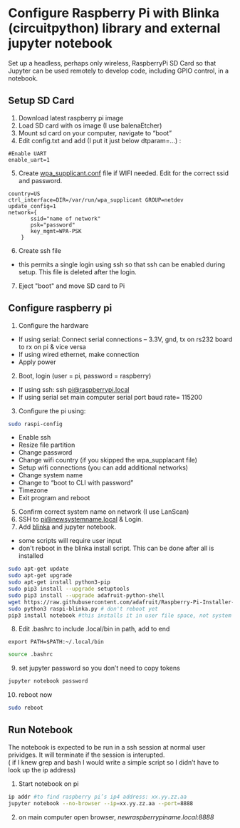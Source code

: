 # Configure Raspberry Pi with Blinka (circuitpython) library and external jupyter notebook

Set up a headless, perhaps only wireless, RaspberryPi SD Card so that Jupyter can be used remotely to develop code, including GPIO control, in a notebook.

## Setup SD Card
1. Download latest raspberry pi image
2. Load SD card with os image (I use balenaEtcher)
3. Mount sd card on your computer, navigate to “boot”
4. Edit config.txt and add (I put it just below dtparam=…) :
```
#Enable UART 
enable_uart=1
```

5. Create [wpa_supplicant.conf](https://github.com/mattderstine/jupyteronpi/blob/master/wpa_supplicant.conf?raw=true) file if WIFI needed. Edit for the correct ssid and password.
```
country=US
ctrl_interface=DIR=/var/run/wpa_supplicant GROUP=netdev
update_config=1
network={
       ssid="name of network"
       psk="password"
       key_mgmt=WPA-PSK
    }
```
6. Create ssh file
 * this permits a single login using ssh so that ssh can be enabled during setup. This file is deleted after the login. 
7. Eject "boot" and move SD card to Pi

## Configure raspberry pi
1. Configure the hardware
 * If using serial: Connect serial connections – 3.3V, gnd, tx on rs232 board to rx on pi & vice versa
 * If using wired ethernet, make connection 
 * Apply power
2. Boot, login (user = pi, password = raspberry)
 * If using ssh: ssh pi@raspberrypi.local 
 * If using serial set main computer serial port baud rate= 115200
3. Configure the pi using:
```bash
sudo raspi-config
```
 * Enable ssh
 * Resize file partition
 * Change password
 * Change wifi country (if you skipped the wpa_supplacant file)
 * Setup wifi connections (you can add additional networks)
 * Change system name
 * Change to “boot to CLI with password”
 * Timezone
 * Exit program and reboot
5. Confirm correct system name on network (I use LanScan)
6. SSH to pi@newsystemname.local & Login.
7. Add [blinka](https://learn.adafruit.com/circuitpython-on-raspberrypi-linux/installing-circuitpython-on-raspberry-pi) and jupyter notebook. 
 * some scripts will require user input
 * don't reboot in the blinka install script. This can be done after all is installed
```bash
sudo apt-get update
sudo apt-get upgrade
sudo apt-get install python3-pip
sudo pip3 install --upgrade setuptools
sudo pip3 install --upgrade adafruit-python-shell
wget https://raw.githubusercontent.com/adafruit/Raspberry-Pi-Installer-Scripts/master/raspi-blinka.py
sudo python3 raspi-blinka.py # don't reboot yet
pip3 install notebook #this installs it in user file space, not system
```
8. Edit .bashrc to include .local/bin in path, add to end
```
export PATH=$PATH:~/.local/bin
```
```bash
source .bashrc
```
9. set jupyter password so you don’t need to copy tokens
```bash
jupyter notebook password
```
10. reboot now
```bash
sudo reboot
```
## Run Notebook 
The notebook is expected to be run in a ssh session at normal user prividges. It will terminate if the session is interupted.  
( if I knew grep and bash I would write a simple script so I didn’t have to look up the ip address)
1. Start notebook on pi
```bash
ip addr #to find raspberry pi’s ip4 address: xx.yy.zz.aa
jupyter notebook --no-browser --ip=xx.yy.zz.aa --port=8888
```

2. on main computer open browser, _newraspberrypiname.local:8888_

